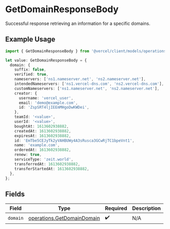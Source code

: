 # GetDomainResponseBody

Successful response retrieving an information for a specific domains.

## Example Usage

```typescript
import { GetDomainResponseBody } from '@vercel/client/models/operations';

let value: GetDomainResponseBody = {
  domain: {
    suffix: false,
    verified: true,
    nameservers: ['ns1.nameserver.net', 'ns2.nameserver.net'],
    intendedNameservers: ['ns1.vercel-dns.com', 'ns2.vercel-dns.com'],
    customNameservers: ['ns1.nameserver.net', 'ns2.nameserver.net'],
    creator: {
      username: 'vercel_user',
      email: 'demo@example.com',
      id: 'ZspSRT4ljIEEmMHgoDwKWDei',
    },
    teamId: '<value>',
    userId: '<value>',
    boughtAt: 1613602938882,
    createdAt: 1613602938882,
    expiresAt: 1613602938882,
    id: 'EmTbe5CEJyTk2yVAHBUWy4A3sRusca3GCwRjTC1bpeVnt1',
    name: 'example.com',
    orderedAt: 1613602938882,
    renew: true,
    serviceType: 'zeit.world',
    transferredAt: 1613602938882,
    transferStartedAt: 1613602938882,
  },
};
```

## Fields

| Field    | Type                                                                     | Required           | Description |
| -------- | ------------------------------------------------------------------------ | ------------------ | ----------- |
| `domain` | [operations.GetDomainDomain](../../models/operations/getdomaindomain.md) | :heavy_check_mark: | N/A         |
